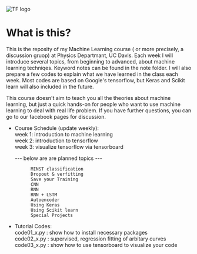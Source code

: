 ![TF logo](https://github.com/pipidog/MLclass/raw/master/notes/TF_logo_no_shadow_1.png)
# What is this?
This is the reposity of my Machine Learning course ( or more precisely, 
a discussion gruop) at Physics Departmant, UC Davis. Each 
week I will introduce several topics, from beginning to advanced, about 
machine learning techniqes. Keyword notes can be found in the note folder.
I will also prepare a few codes to explain what we have learned in the 
class each week. Most codes are based on Google's tensorflow, but Keras 
and Scikit learn will also included in the future. 

This course doesn't aim to teach you all the theories about machine learning, 
but just a quick hands-on for people who want to use machine learning to deal
with real life problem. If you have further questions, you can go to our
facebook pages for discussion.      

* Course Schedule (update weekly):          
    week 1: introduction to machine learning          
    week 2: introduction to tensorflow          
    week 3: visualize tensorflow via tensorboard    
    
    --- below are are planned topics ---        
            
            MINST classification    
            Dropout & verfitting    
            Save your Training  
            CNN 
            RNN     
            RNN + LSTM  
            Autoencoder 
            Using Keras     
            Using Scikit learn      
            Special Projects        
                
* Tutorial Codes:   
    code01_x.py : show how to install necessary packages    
    code02_x.py : supervised, regression fitting of arbitary curves     
    code03_x.py : show how to use tensorboard to visualize your code    


